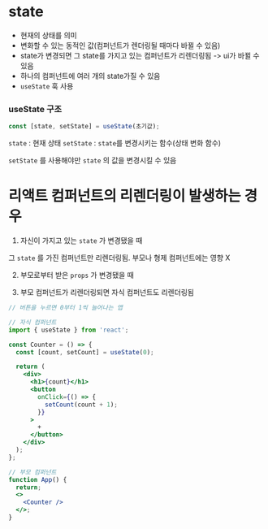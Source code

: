 # state

- 현재의 상태를 의미
- 변화할 수 있는 동적인 값(컴퍼넌트가 렌더링될 때마다 바뀔 수 있음)
- state가 변경되면 그 state를 가지고 있는 컴퍼넌트가 리렌더링됨 -> ui가 바뀔 수 있음
- 하나의 컴퍼넌트에 여러 개의 state가질 수 있음
- `useState` 훅 사용

### useState 구조

```jsx
const [state, setState] = useState(초기값);
```

`state` : 현재 상태
`setState` : `state`를 변경시키는 함수(상태 변화 함수)

`setState` 를 사용해야만 `state` 의 값을 변경시킬 수 있음

# 리액트 컴퍼넌트의 리렌더링이 발생하는 경우

1. 자신이 가지고 있는 `state` 가 변경됐을 때

그 `state` 를 가진 컴퍼넌트만 리렌더링됨. 부모나 형제 컴퍼넌트에는 영향 X

2. 부모로부터 받은 `props` 가 변경됐을 때

3. 부모 컴퍼넌트가 리렌더링되면 자식 컴퍼넌트도 리렌더링됨

```jsx
// 버튼을 누르면 0부터 1씩 늘어나는 앱

// 자식 컴퍼넌트
import { useState } from 'react';

const Counter = () => {
  const [count, setCount] = useState(0);

  return (
    <div>
      <h1>{count}</h1>
      <button
        onClick={() => {
          setCount(count + 1);
        }}
      >
        +
      </button>
    </div>
  );
};

// 부모 컴퍼넌트
function App() {
  return;
  <>
    <Counter />
  </>;
}
```
